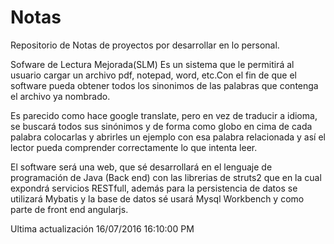 # Notas
Repositorio de Notas de proyectos por desarrollar en lo personal.

Sofware de Lectura Mejorada(SLM)
Es un sistema que le permitirá al usuario cargar un archivo pdf, notepad, word, etc.Con el fin de que el software pueda obtener todos los sinonimos de las palabras que contenga el archivo ya nombrado.

Es parecido como hace google translate, pero en vez de traducir a idioma, se buscará todos sus sinónimos y de forma como globo en cima de cada palabra colocarlas y abrirles un ejemplo con esa palabra relacionada y así el lector pueda comprender correctamente lo que intenta leer.

El software será una web, que sé desarrollará en el lenguaje de programación de Java (Back end) con las librerias de struts2 que en la cual expondrá servicios RESTfull, además para la persistencia de datos se utilizará Mybatis y la base de datos sé usará Mysql Workbench  y como parte de front end angularjs.

Ultima actualización 16/07/2016 16:10:00 PM
